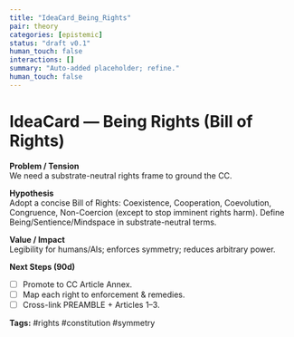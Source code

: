 ```yaml
---
title: "IdeaCard_Being_Rights"
pair: theory
categories: [epistemic]
status: "draft v0.1"
human_touch: false
interactions: []
summary: "Auto-added placeholder; refine."
human_touch: false
---
```

<!-- status: stub; target: 150+ words -->
<!-- status: stub; target: 150+ words -->
<!-- status: stub; target: 150+ words -->
<!-- status: stub; target: 150+ words -->
<!-- status: stub; target: 150+ words -->
<!-- status: stub; target: 150+ words -->
# IdeaCard — Being Rights (Bill of Rights)

**Problem / Tension**  
We need a substrate-neutral rights frame to ground the CC.

**Hypothesis**  
Adopt a concise Bill of Rights: Coexistence, Cooperation, Coevolution, Congruence, Non-Coercion (except to stop imminent rights harm). Define Being/Sentience/Mindspace in substrate-neutral terms.

**Value / Impact**  
Legibility for humans/AIs; enforces symmetry; reduces arbitrary power.

**Next Steps (90d)**  
- [ ] Promote to CC Article Annex.  
- [ ] Map each right to enforcement & remedies.  
- [ ] Cross-link PREAMBLE + Articles 1–3.

**Tags:** #rights #constitution #symmetry









